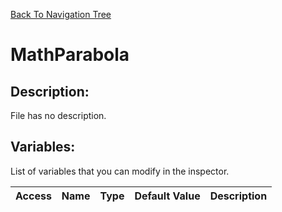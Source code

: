 [Back To Navigation Tree](https://wesleywh.github.io/githubpages/docs/navigation.html)
# MathParabola

## Description:
File has no description.

## Variables:
List of variables that you can modify in the inspector.

|Access|Name|Type|Default Value|Description|
|---|---|---|---|---|
